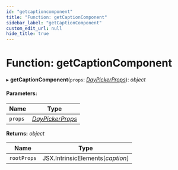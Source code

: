 ```yaml
---
id: "getcaptioncomponent"
title: "Function: getCaptionComponent"
sidebar_label: "getCaptionComponent"
custom_edit_url: null
hide_title: true
---
```


# Function: getCaptionComponent

▸ **getCaptionComponent**(`props`: [*DayPickerProps*](../interfaces/daypickerprops.md)): *object*

#### Parameters:

Name | Type |
------ | ------ |
`props` | [*DayPickerProps*](../interfaces/daypickerprops.md) |

**Returns:** *object*

Name | Type |
------ | ------ |
`rootProps` | JSX.IntrinsicElements[*caption*] |

